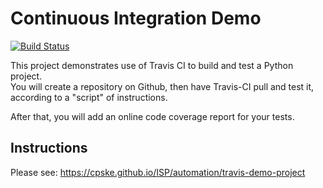 Continuous Integration Demo
============================

[![Build Status](https://travis-ci.com/KongtappV/demo-pyci.svg?branch=main)](https://travis-ci.com/KongtappV/demo-pyci)

This project demonstrates use of Travis CI to build and test a Python project.  
You will create a repository on Github, then have Travis-CI pull and test it,
according to a "script" of instructions.

After that, you will add an online code coverage report for your tests.

## Instructions

Please see: https://cpske.github.io/ISP/automation/travis-demo-project

